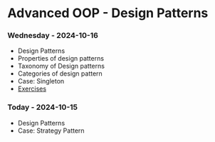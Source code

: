 # Advanced OOP - Design Patterns

### Wednesday - 2024-10-16
- Design Patterns
- Properties of design patterns
- Taxonomy of Design patterns
- Categories of design pattern
- Case: Singleton
- [Exercises](https://classroom.github.com/a/TlG5EJ8R)

### Today - 2024-10-15
- Design Patterns
- Case: Strategy Pattern